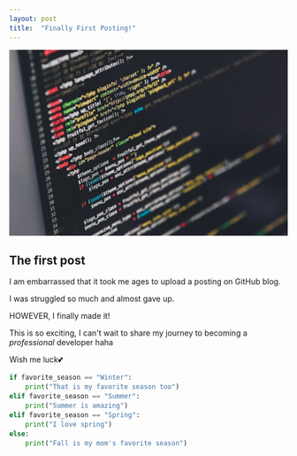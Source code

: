 ```yaml
---
layout: post
title:  "Finally First Posting!"
---
```





![coding_screen](../images/2023-05-12-first/coding_screen.jpg)


<h2>The first post</h2>


I am embarrassed that it took me ages to upload a posting on GitHub blog.

I was struggled so much and almost gave up. 

HOWEVER, I finally made it!

This is so exciting, I can't wait to share my journey to becoming a *professional* developer haha

Wish me luck💕



```python
if favorite_season == "Winter":
    print("That is my favorite season too")
elif favorite_season == "Summer":
    print("Summer is amazing")
elif favorite_season == "Spring":
    print("I love spring")
else:
    print("Fall is my mom's favorite season")
```

